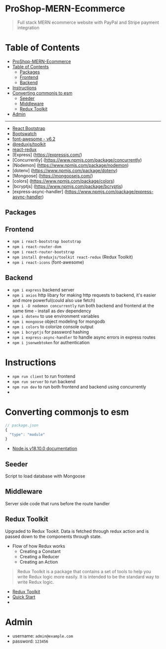 # ProShop-MERN-Ecommerce

> Full stack MERN ecommerce website with PayPal and Stripe payment integration

# Table of Contents

- [ProShop-MERN-Ecommerce](#proshop-mern-ecommerce)
- [Table of Contents](#table-of-contents)
  - [Packages](#packages)
  - [Frontend](#frontend)
  - [Backend](#backend)
- [Instructions](#instructions)
- [Converting commonjs to esm](#converting-commonjs-to-esm)
  - [Seeder](#seeder)
  - [Middleware](#middleware)
  - [Redux Toolkit](#redux-toolkit)
- [Admin](#admin)

---

- [React Bootstrap](https://react-bootstrap.github.io/)
- [Bootswatch](https://bootswatch.com/)
- [font-awesome - v6.2](https://fontawesome.com/)
- [@reduxjs/toolkit](https://redux-toolkit.js.org/)
- [react-redux](https://react-redux.js.org/)
- [Express] (https://expressjs.com/)
- [Concurrently] (https://www.npmjs.com/package/concurrently)
- [Nodemon] (https://www.npmjs.com/package/nodemon)
- [dotenv] (https://www.npmjs.com/package/dotenv)
- [Mongoose] (https://mongoosejs.com/)
- [colors] (https://www.npmjs.com/package/colors)
- [bcryptjs] (https://www.npmjs.com/package/bcryptjs)
- [express-async-handler] (https://www.npmjs.com/package/express-async-handler)

## Packages

## Frontend

- `npm i react-bootstrap bootstrap`
- `npm i react-router-dom`
- `npm i react-router-bootstrap`
- `npm install @reduxjs/toolkit react-redux` (Redux Toolkit)
- `npm i react-icons` (font-awesome)

## Backend

- `npm i express` backend server
- `npm i axios` http libary for making http requests to backend, it's easier and more powerful(could also use fetch)
- `npm i -D nodemon concurrently` run both backend and frontend at the same time - install as dev dependency
- `npm i dotenv` to use environment variables
- `npm i mongoose` object modeling for mongodb
- `npm i colors` to colorize console output
- `npm i bcryptjs` for password hashing
- `npm i express-async-handler` to handle async errors in express routes
- `npm i jsonwebtoken` for authentication

# Instructions

- `npm run client` to run frontend
- `npm run server` to run backend
- `npm run dev` to run both frontend and backend using concurrently
-

# Converting commonjs to esm

```js
// package.json
{
  "type": "module"
}
```

- [Node.js v18.10.0 documentation](https://nodejs.org/api/packages.html#type)

## Seeder

Script to load database with Mongoose

## Middleware

Server side code that runs before the route handler

## Redux Toolkit

Upgraded to Redux Tookit. Data is fetched through redux action and is passed down to the components through state.

- Flow of how Redux works
  - Creating a Constant
  - Creating a Reducer
  - Creating an Action

> Redux Toolkit is a package that contains a set of tools to help you write Redux logic more easily. It is intended to be the standard way to write Redux logic.

- [Redux Toolkit](https://redux-toolkit.js.org/)
- [Quick Start](https://redux-toolkit.js.org/tutorials/quick-start)
-

# Admin

- username: `admin@example.com`
- password: `123456`
